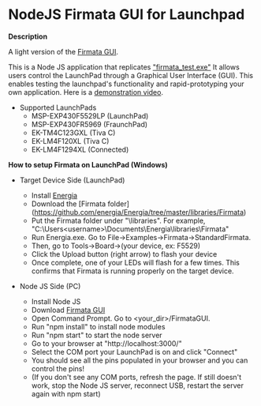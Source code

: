 NodeJS Firmata GUI for Launchpad
==========

**Description**

A light version of the [Firmata GUI](https://github.com/shengzhao91/FirmataGUI).

This is a Node JS application that replicates ["firmata_test.exe"](http://firmata.org/) It allows users control the LaunchPad through a Graphical User Interface (GUI). This enables testing the launchpad's functionality and rapid-prototyping your own application. Here is a [demonstration video](http://youtu.be/t-D9XZS2DeQ).

* Supported LaunchPads
	* MSP-EXP430F5529LP (LaunchPad)
	* MSP-EXP430FR5969 (FraunchPad)
	* EK-TM4C123GXL (Tiva C)
	* EK-LM4F120XL (Tiva C)
	* EK-LM4F1294XL (Connected)

**How to setup Firmata on LaunchPad (Windows)**

* Target Device Side (LaunchPad)
	* Install [Energia](http://energia.nu/download/)
	* Download the [Firmata folder] (https://github.com/energia/Energia/tree/master/libraries/Firmata) 
	* Put the Firmata folder under "<Energia>\libraries\". For example, "C:\Users\<username>\Documents\Energia\libraries\Firmata"
	* Run Energia.exe. Go to File->Examples->Firmata->StandardFirmata.
	* Then, go to Tools->Board->(your device, ex: F5529)
	* Click the Upload button (right arrow) to flash your device
	* Once complete, one of your LEDs will flash for a few times. This confirms that Firmata is running properly on the target device.

* Node JS Side (PC)
	* Install Node JS
	* Download [Firmata GUI](https://github.com/shengzhao91/FirmataGUI)
	* Open Command Prompt. Go to <your_dir>/FirmataGUI.
	* Run "npm install" to install node modules
	* Run "npm start" to start the node server
	* Go to your browser at "http://localhost:3000/"
	* Select the COM port your LaunchPad is on and click "Connect"
	* You should see all the pins populated in your browser and you can control the pins!
	* (If you don't see any COM ports, refresh the page. If still doesn't work, stop the Node JS server, reconnect USB, restart the server again with npm start)

